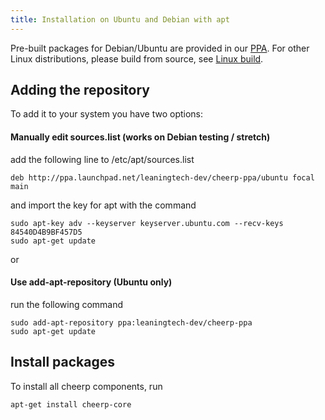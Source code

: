 ```yaml
---
title: Installation on Ubuntu and Debian with apt
---
```


Pre-built packages for Debian/Ubuntu are provided in our [PPA](https://launchpad.net/~leaningtech-dev/+archive/ubuntu/cheerp-ppa). For other Linux distributions, please build from source, see [Linux build](Linux-build-instructions).

## Adding the repository

To add it to your system you have two options:

#### Manually edit sources.list (works on Debian testing / stretch)

add the following line to /etc/apt/sources.list

```
deb http://ppa.launchpad.net/leaningtech-dev/cheerp-ppa/ubuntu focal main
```

and import the key for apt with the command

```
sudo apt-key adv --keyserver keyserver.ubuntu.com --recv-keys 84540D4B9BF457D5
sudo apt-get update
```

or

#### Use add-apt-repository (Ubuntu only)

run the following command

```
sudo add-apt-repository ppa:leaningtech-dev/cheerp-ppa
sudo apt-get update
```

## Install packages

To install all cheerp components, run

```
apt-get install cheerp-core
```
